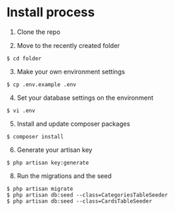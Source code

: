 # Install process

1. Clone the repo

2. Move to the recently created folder
```shell
$ cd folder
```

3. Make your own environment settings
```shell
$ cp .env.example .env
```

4. Set your database settings on the environment
```shell
$ vi .env
```

5. Install and update composer packages
```shell
$ composer install
```

6. Generate your artisan key
```shell
$ php artisan key:generate
```

8. Run the migrations and the seed
```
$ php artisan migrate
$ php artisan db:seed --class=CategoriesTableSeeder
$ php artisan db:seed --class=CardsTableSeeder
```
